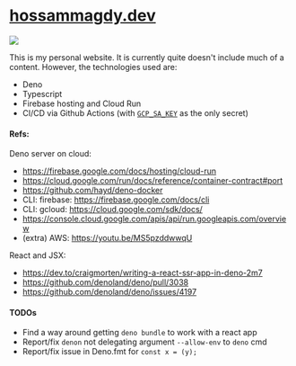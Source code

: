 # [hossammagdy.dev](https://hossammagdy.dev)

![](https://github.com/hossam-magdy/hossammagdy.dev/workflows/CI/badge.svg)

This is my personal website. It is currently quite doesn't include much of a content. However, the technologies used are:

- Deno
- Typescript
- Firebase hosting and Cloud Run
- CI/CD via Github Actions (with [`GCP_SA_KEY`](https://cloud.google.com/iam/docs/creating-managing-service-account-keys) as the only secret)

#### Refs:

Deno server on cloud:

- https://firebase.google.com/docs/hosting/cloud-run
- https://cloud.google.com/run/docs/reference/container-contract#port
- https://github.com/hayd/deno-docker
- CLI: firebase: https://firebase.google.com/docs/cli
- CLI: gcloud: https://cloud.google.com/sdk/docs/
- https://console.cloud.google.com/apis/api/run.googleapis.com/overview
- (extra) AWS: https://youtu.be/MS5pzddwwqU

React and JSX:

- https://dev.to/craigmorten/writing-a-react-ssr-app-in-deno-2m7
- https://github.com/denoland/deno/pull/3038
- https://github.com/denoland/deno/issues/4197

#### TODOs

- Find a way around getting `deno bundle` to work with a react app
- Report/fix `denon` not delegating argument `--allow-env` to `deno` cmd
- Report/fix issue in Deno.fmt for `const x = (y);`
